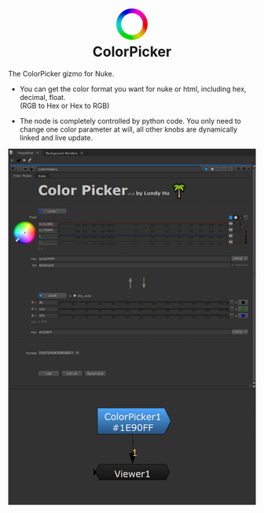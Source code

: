 

<h1 align="center">
  <img src="Gizmo/ColorPicker.png">
  <br>ColorPicker<br>
</h1>

The ColorPicker gizmo for Nuke.

- You can get the color format you want for nuke or html, including hex, decimal, float.  
(RGB to Hex or Hex to RGB)

- The node is completely controlled by python code.
You only need to change one color parameter at will, all other knobs are dynamically linked and live update.


<img src="docs/ColorPicker_Panel.png">

